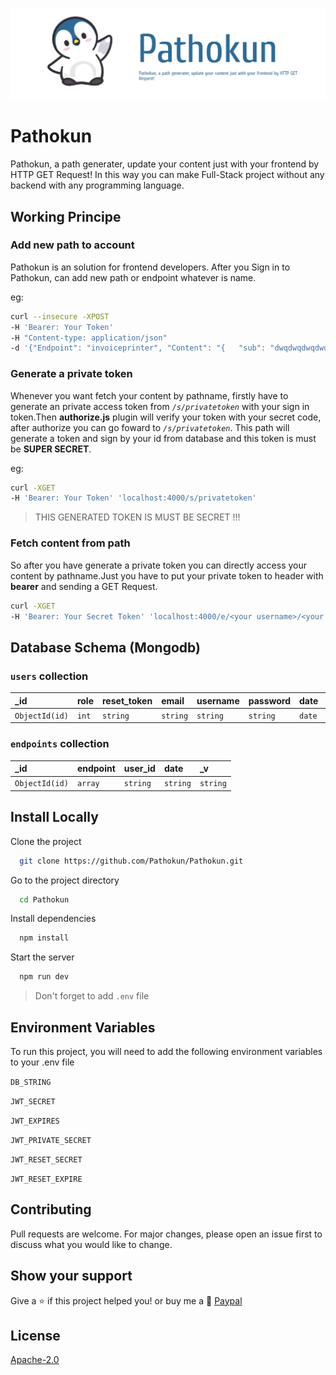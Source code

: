 ![Pathokun Image](master/img/Pathokun.png)

# Pathokun 

Pathokun, a path generater, update your content just with your frontend by HTTP GET Request! In this way you can make Full-Stack project without any backend with any programming language.

## Working Principe

### **Add new path to account**
  
Pathokun is an solution for frontend developers. After you Sign in to Pathokun, can add new path or endpoint whatever is name. 

eg: 
 
```sh
curl --insecure -XPOST 
-H 'Bearer: Your Token'
-H "Content-type: application/json" 
-d '{"Endpoint": "invoiceprinter", "Content": "{   "sub": "dwqdwqdwqdwqdwqdwqdwqdwq",   "name": "John Doe",   "iat": 1516239022 }"}' 'localhost:4000/s/endpoint'
```

### **Generate a private token**

Whenever you want fetch your content by pathname, firstly have to generate an private access token from *`/s/privatetoken`* with your sign in token.Then **authorize.js** plugin will verify your token with your secret code, after authorize you can go foward to *`/s/privatetoken`*.  This path will generate a token and sign by your id from database and this token is must be **SUPER SECRET**.

eg:

```sh
curl -XGET 
-H 'Bearer: Your Token' 'localhost:4000/s/privatetoken'
```

> THIS GENERATED TOKEN IS MUST BE SECRET !!!

### **Fetch content from path**
So after you have generate a private token you can directly access your content by pathname.Just you have to put your private token to header with **bearer** and sending a GET Request. 

```sh
curl -XGET 
-H 'Bearer: Your Secret Token' 'localhost:4000/e/<your username>/<your pathname>'
```

## Database Schema **(Mongodb)**

### `users` collection

| _id | role | reset_token | email | username | password | date | _v |
| :-- | :-- | :-- | :-- | :-- | :-- | :-- | :-- |
| `ObjectId(id)` | `int` | `string` | `string` | `string` | `string` | `date` | `int` |

### `endpoints` collection

| _id | endpoint | user_id | date | _v | 
| :-- | :-- | :-- | :-- | :-- |
| `ObjectId(id)` | `array` | `string` | `string` | `string`


## Install Locally

Clone the project

```bash
  git clone https://github.com/Pathokun/Pathokun.git
```

Go to the project directory

```bash
  cd Pathokun
```

Install dependencies

```bash
  npm install
```

Start the server

```bash
  npm run dev
```
> Don't forget to add `.env` file

## Environment Variables

To run this project, you will need to add the following environment variables to your .env file

`DB_STRING`

`JWT_SECRET`

`JWT_EXPIRES`

`JWT_PRIVATE_SECRET`

`JWT_RESET_SECRET`

`JWT_RESET_EXPIRE`


## Contributing
Pull requests are welcome. For major changes, please open an issue first to discuss what you would like to change.

## Show your support

Give a ⭐️ if this project helped you! or buy me a 🍺
<a href="https://www.paypal.com/paypalme/nedimakar5341">Paypal</a>

## License
[Apache-2.0](https://choosealicense.com/licenses/apache-2.0/)